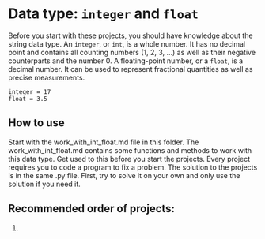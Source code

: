 # Data type: `integer` and `float`
Before you start with these projects, you should have knowledge about the string data type.
An `integer`, or `int`, is a whole number. It has no decimal point and contains all counting numbers (1, 2, 3, …) as well as their negative counterparts and the number 0. A floating-point number, or a `float`, is a decimal number. It can be used to represent fractional quantities as well as precise measurements.
```
integer = 17
float = 3.5
```
## How to use
Start with the work_with_int_float.md file in this folder. The work_with_int_float.md contains some functions and methods to work with this data type. Get used to this before you start the projects. Every project requires you to code a program to fix a problem. The solution to the projects is in the same .py file. First, try to solve it on your own and only use the solution if you need it.
## Recommended order of projects:
1. 
